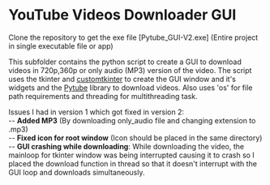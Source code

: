 # YouTube Videos Downloader GUI

Clone the repository to get the exe file [Pytube_GUI-V2.exe] (Entire project in single executable file or app)   

This subfolder contains the python script to create a GUI to download videos in 720p,360p or only audio (MP3) version of the video. The script uses the tkinter and [customtkinter](https://github.com/TomSchimansky/CustomTkinter) to create the GUI window and it's widgets and the [Pytube](https://github.com/pytube/pytube) library to download videos. Also uses 'os' for file path requirements and threading for multithreading task.

Issues I had in version 1 which got fixed in version 2:  
-- **Added MP3** (By downloading only_audio file and changing extension to .mp3)  
-- **Fixed icon for root window** (Icon should be placed in the same directory)   
-- **GUI crashing while downloading**: While downloading the video, the mainloop for tkinter window was being interrupted causing it to crash so I placed the download function in thread so that it doesn't interrupt with the GUI loop and downloads simultaneously.   

